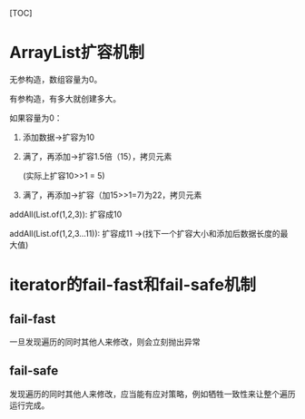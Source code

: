 [TOC]

# ArrayList扩容机制

无参构造，数组容量为0。

有参构造，有多大就创建多大。



如果容量为0：

1. 添加数据->扩容为10

2. 满了，再添加->扩容1.5倍（15），拷贝元素

   (实际上扩容10>>1 = 5)

3. 满了，再添加->扩容（加15>>1=7)为22，拷贝元素



addAll(List.of(1,2,3)): 扩容成10

addAll(List.of(1,2,3...11)): 扩容成11 ->(找下一个扩容大小和添加后数据长度的最大值)



# iterator的fail-fast和fail-safe机制

## fail-fast

一旦发现遍历的同时其他人来修改，则会立刻抛出异常

## fail-safe

发现遍历的同时其他人来修改，应当能有应对策略，例如牺牲一致性来让整个遍历运行完成。



